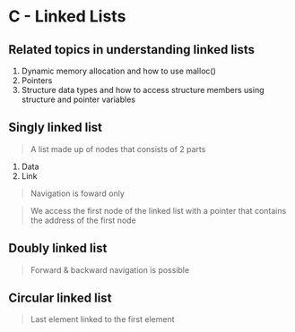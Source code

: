 # **C - Linked Lists**
## Related topics in understanding linked lists
1. Dynamic memory allocation and how to use malloc()
2. Pointers
3. Structure data types and how to access structure members using structure and pointer variables

##  Singly linked list
> A list made up of nodes that consists of 2 parts
1. Data
2. Link
> Navigation is foward only

> We access the first node of the linked list with a pointer that contains the address of the first node

## Doubly linked list
> Forward & backward navigation is possible

## Circular linked list
> Last element linked to the first element
